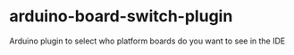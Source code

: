 # arduino-board-switch-plugin
Arduino plugin to select who platform boards do you want to see in the IDE
